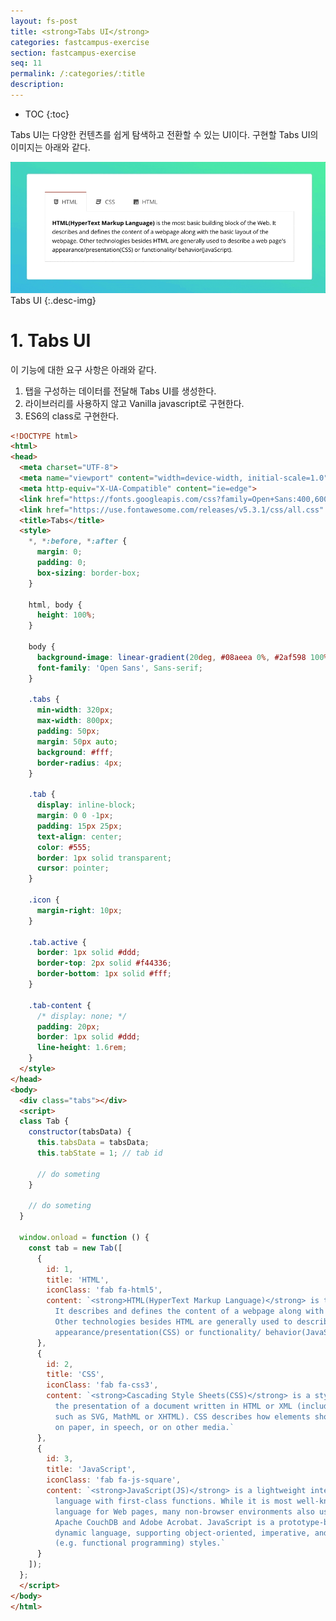 ```yaml
---
layout: fs-post
title: <strong>Tabs UI</strong>
categories: fastcampus-exercise
section: fastcampus-exercise
seq: 11
permalink: /:categories/:title
description:
---
```


* TOC
{:toc}

Tabs UI는 다양한 컨텐츠를 쉽게 탐색하고 전환할 수 있는 UI이다. 구현할 Tabs UI의 이미지는 아래와 같다.

![tabs-ui](/img/tabs-ui.gif)
Tabs UI
{:.desc-img}

# 1. Tabs UI

이 기능에 대한 요구 사항은 아래와 같다.

1. 탭을 구성하는 데이터를 전달해 Tabs UI를 생성한다.
2. 라이브러리를 사용하지 않고 Vanilla javascript로 구현한다.
3. ES6의 class로 구현한다.

```html
<!DOCTYPE html>
<html>
<head>
  <meta charset="UTF-8">
  <meta name="viewport" content="width=device-width, initial-scale=1.0">
  <meta http-equiv="X-UA-Compatible" content="ie=edge">
  <link href="https://fonts.googleapis.com/css?family=Open+Sans:400,600,700" rel="stylesheet">
  <link href="https://use.fontawesome.com/releases/v5.3.1/css/all.css" rel="stylesheet">
  <title>Tabs</title>
  <style>
    *, *:before, *:after {
      margin: 0;
      padding: 0;
      box-sizing: border-box;
    }

    html, body {
      height: 100%;
    }

    body {
      background-image: linear-gradient(20deg, #08aeea 0%, #2af598 100%);
      font-family: 'Open Sans', Sans-serif;
    }

    .tabs {
      min-width: 320px;
      max-width: 800px;
      padding: 50px;
      margin: 50px auto;
      background: #fff;
      border-radius: 4px;
    }

    .tab {
      display: inline-block;
      margin: 0 0 -1px;
      padding: 15px 25px;
      text-align: center;
      color: #555;
      border: 1px solid transparent;
      cursor: pointer;
    }

    .icon {
      margin-right: 10px;
    }

    .tab.active {
      border: 1px solid #ddd;
      border-top: 2px solid #f44336;
      border-bottom: 1px solid #fff;
    }

    .tab-content {
      /* display: none; */
      padding: 20px;
      border: 1px solid #ddd;
      line-height: 1.6rem;
    }
  </style>
</head>
<body>
  <div class="tabs"></div>
  <script>
  class Tab {
    constructor(tabsData) {
      this.tabsData = tabsData;
      this.tabState = 1; // tab id

      // do someting
    }

    // do someting
  }

  window.onload = function () {
    const tab = new Tab([
      {
        id: 1,
        title: 'HTML',
        iconClass: 'fab fa-html5',
        content: `<strong>HTML(HyperText Markup Language)</strong> is the most basic building block of the Web.
          It describes and defines the content of a webpage along with the basic layout of the webpage.
          Other technologies besides HTML are generally used to describe a web page's
          appearance/presentation(CSS) or functionality/ behavior(JavaScript).`
      },
      {
        id: 2,
        title: 'CSS',
        iconClass: 'fab fa-css3',
        content: `<strong>Cascading Style Sheets(CSS)</strong> is a stylesheet language used to describe
          the presentation of a document written in HTML or XML (including XML dialects
          such as SVG, MathML or XHTML). CSS describes how elements should be rendered on screen,
          on paper, in speech, or on other media.`
      },
      {
        id: 3,
        title: 'JavaScript',
        iconClass: 'fab fa-js-square',
        content: `<strong>JavaScript(JS)</strong> is a lightweight interpreted or JIT-compiled programming
          language with first-class functions. While it is most well-known as the scripting
          language for Web pages, many non-browser environments also use it, such as Node.js,
          Apache CouchDB and Adobe Acrobat. JavaScript is a prototype-based, multi-paradigm,
          dynamic language, supporting object-oriented, imperative, and declarative
          (e.g. functional programming) styles.`
      }
    ]);
  };
  </script>
</body>
</html>
```
<!--
  class Tab {
    constructor(tabsData) {
      this.tabsData = tabsData;
      this.tabState = 1; // tab id

      this.$tabs = document.querySelector('.tabs');
      this.render();

      // tab 클릭 이벤트 핸들러 등록
      this.$tabs.onclick = ({ target }) => {
        // icon 요소가 클릭되는 경우, 이벤트가 트리거되지 않는 문제
        if (target.classList.contains('icon')) target = target.parentNode;

        const id = +target.id;

        if (!target.classList.contains('tab') || this.tabState === id) return;

        this.tabState = id;
        this.render();
      };
    }

    // tabsData 객체를 기반으로 tab 요소 생성
    render() {
      this.$tabs.innerHTML = `
        <ul class="tab-group">
          ${this.renderTitle()}
        </ul>
        <div class="tab-content-group">
          ${this.renderContent()}
        </div>`;
    }

    renderTitle() {
      let html = '';
      this.tabsData.forEach(({ id, iconClass, title }) => {
        html += `
          <li id="${id}" class="tab${id === this.tabState ? ' active' : ''}">
            <i class="icon ${iconClass}"></i>${title}
          </li>`;
      });
      return html;
    }

    renderContent() {
      let html = '';
      this.tabsData.forEach(({ id, content }) => {
        html += this.tabState === id ? `<div class="tab-content">${content}</div>` : '';
      });
      return html;
    }
  }

  window.onload = function () {
    const tab = new Tab([
      {
        id: 1,
        title: 'HTML',
        iconClass: 'fab fa-html5',
        content: `<strong>HTML(HyperText Markup Language)</strong> is the most basic building block of the Web.
          It describes and defines the content of a webpage along with the basic layout of the webpage.
          Other technologies besides HTML are generally used to describe a web page's
          appearance/presentation(CSS) or functionality/ behavior(JavaScript).`
      },
      {
        id: 2,
        title: 'CSS',
        iconClass: 'fab fa-css3',
        content: `<strong>Cascading Style Sheets(CSS)</strong> is a stylesheet language used to describe
          the presentation of a document written in HTML or XML (including XML dialects
          such as SVG, MathML or XHTML). CSS describes how elements should be rendered on screen,
          on paper, in speech, or on other media.`
      },
      {
        id: 3,
        title: 'JavaScript',
        iconClass: 'fab fa-js-square',
        content: `<strong>JavaScript(JS)</strong> is a lightweight interpreted or JIT-compiled programming
          language with first-class functions. While it is most well-known as the scripting
          language for Web pages, many non-browser environments also use it, such as Node.js,
          Apache CouchDB and Adobe Acrobat. JavaScript is a prototype-based, multi-paradigm,
          dynamic language, supporting object-oriented, imperative, and declarative
          (e.g. functional programming) styles.`
      }
    ]);
  }; -->

<!-- <div class="result" style="height: 500px"></div> -->

<!-- # 2. Angular Tabs UI

바닐라 자바스크립트로 구현한 Tabs UI를 이번에는 Angular로 구현해 보자.

<iframe src="https://stackblitz.com/edit/angular-tabs-ui?ctl=1&embed=1&hideNavigation=1&file=src/app/app.component.ts" frameborder="0" width="100%" height="700"></iframe>

# 3. React Tabs UI

바닐라 자바스크립트로 구현한 Tabs UI를 이번에는 React로 구현해 보자.

<iframe src="https://stackblitz.com/edit/react-tabs-ui?ctl=1&embed=1&hideNavigation=1&file=index.js" frameborder="0" width="100%" height="700"></iframe> -->
